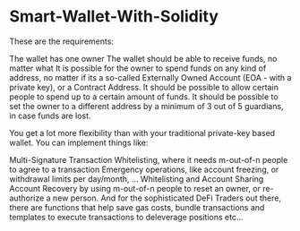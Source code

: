 # Smart-Wallet-With-Solidity

These are the requirements:

The wallet has one owner
The wallet should be able to receive funds, no matter what
It is possible for the owner to spend funds on any kind of address, no matter if its a so-called Externally Owned Account (EOA - with a private key), or a Contract Address.
It should be possible to allow certain people to spend up to a certain amount of funds.
It should be possible to set the owner to a different address by a minimum of 3 out of 5 guardians, in case funds are lost.



You get a lot more flexibility than with your traditional private-key based wallet. You can implement things like:

Multi-Signature Transaction Whitelisting, where it needs m-out-of-n people to agree to a transaction
Emergency operations, like account freezing, or withdrawal limits per day/month, ...
Whitelisting and Account Sharing
Account Recovery by using m-out-of-n people to reset an owner, or re-authorize a new person.
And for the sophisticated DeFi Traders out there, there are functions that help save gas costs, bundle transactions and templates to execute transactions to deleverage positions etc...
